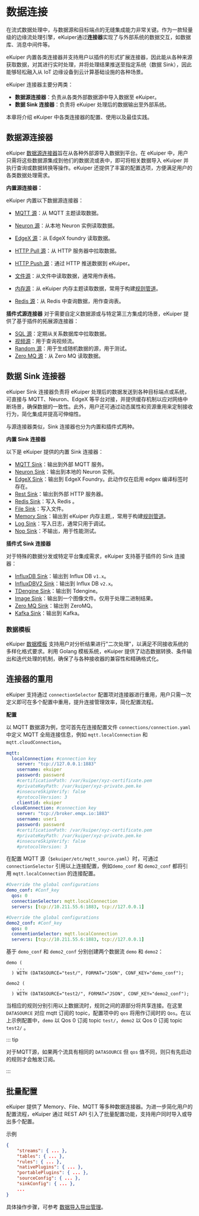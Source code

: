# 数据连接

在流式数据处理中，与数据源和目标端点的无缝集成能力非常关键。作为一款轻量级的边缘流处理引擎，eKuiper通过**连接器**实现了与外部系统的数据交互，如数据库、消息中间件等。

eKuiper 内置各类连接器并支持用户以插件的形式扩展连接器，因此能从各种来源获取数据，对其进行实时处理，并将处理结果推送至指定系统（数据 Sink），因此能够轻松融入从 IoT 边缘设备到云计算基础设施的各种场景。

eKuiper 连接器主要分两类：

- **数据源连接器**：负责从各类外部数据源中导入数据至 eKuiper。
- **数据 Sink 连接器**：负责将 eKuiper 处理后的数据输出至外部系统。

本章将介绍 eKuiper 中各类连接器的配置、使用以及最佳实践。

## 数据源连接器

eKuiper [数据源连接器](./sources/overview.md)旨在从各种外部源导入数据到平台。在 eKuiper 中，用户只需将这些数据源集成到他们的数据流或表中，即可将相关数据导入 eKuiper 并执行查询或数据转换等操作。eKuiper 还提供了丰富的配置选项，方便满足用户的各类数据处理需求。

**内置源连接器：**

eKuiper 内置以下数据源连接器：

- [MQTT 源](./sources/builtin/mqtt.md)：从 MQTT 主题读取数据。
- [Neuron 源](./sources/builtin/neuron.md)：从本地 Neuron 实例读取数据。
- [EdgeX 源](./sources/builtin/edgex.md)：从 EdgeX foundry 读取数据。
- [HTTP Pull 源](./sources/builtin/http_pull.md)：从 HTTP 服务器中拉取数据。
- [HTTP Push 源](./sources/builtin/http_push.md)：通过 HTTP 推送数据到 eKuiper。
- [文件源](./sources/builtin/file.md)：从文件中读取数据，通常用作表格。
- [内存源](./sources/builtin/memory.md)：从 eKuiper 内存主题读取数据，常用于构建[规则管道](./rules/rule_pipeline.md)。

- [Redis 源](./sources/builtin/redis.md)：从 Redis 中查询数据，用作查询表。

**插件式源连接器**
对于需要自定义数据源或与特定第三方集成的场景，eKuiper 提供了基于插件的拓展源连接器：

- [SQL 源](./sources/plugin/sql.md)：定期从关系数据库中拉取数据。
- [视频源](./sources/plugin/video.md)：用于查询视频流。
- [Random 源](./sources/plugin/random.md)：用于生成随机数据的源，用于测试。
- [Zero MQ 源](./sources/plugin/zmq.md)：从 Zero MQ 读取数据。

## 数据 Sink 连接器

eKuiper Sink 连接器负责将 eKuiper 处理后的数据发送到各种目标端点或系统，可直接与 MQTT、Neuron、EdgeX 等平台对接，并提供缓存机制以应对网络中断场景，确保数据的一致性。此外，用户还可通过动态属性和资源重用来定制接收行为，简化集成并提高可伸缩性。

与源连接器类似，Sink 连接器也分为内置和插件式两种。

**内置 Sink 连接器**

以下是 eKuiper 提供的内置 Sink 连接器：

- [MQTT Sink](./sinks/builtin/mqtt.md)：输出到外部 MQTT 服务。
- [Neuron Sink](./sinks/builtin/neuron.md)：输出到本地的 Neuron 实例。
- [EdgeX Sink](./sinks/builtin/edgex.md)：输出到 EdgeX Foundry。此动作仅在启用 edgex 编译标签时存在。
- [Rest Sink](./sinks/builtin/rest.md)：输出到外部 HTTP 服务器。
- [Redis Sink](./sinks/builtin/redis.md)：写入 Redis 。
- [File Sink](./sinks/builtin/file.md)：写入文件。
- [Memory Sink](./sinks/builtin/memory.md)：输出到 eKuiper 内存主题,，常用于构建[规则管道](./rules/rule_pipeline.md)。
- [Log Sink](./sinks/builtin/log.md)：写入日志，通常只用于调试。
- [Nop Sink](./sinks/builtin/nop.md)：不输出，用于性能测试。

**插件式 Sink 连接器**

对于特殊的数据分发或特定平台集成需求，eKuiper 支持基于插件的 Sink 连接器：

- [InfluxDB Sink](./sinks/plugin/influx.md)：输出到 Influx DB `v1.x`。
- [InfluxDBV2 Sink](./sinks/plugin/influx2.md)：输出到 Influx DB `v2.x`。
- [TDengine Sink](./sinks/plugin/tdengine.md)：输出到 Tdengine。
- [Image Sink](./sinks/plugin/image.md)：输出到一个图像文件。仅用于处理二进制结果。
- [Zero MQ Sink](./sinks/plugin/zmq.md)：输出到 ZeroMQ。
- [Kafka Sink](./sinks/plugin/kafka.md)：输出到 Kafka。

### 数据模板

eKuiper [数据模板](./sinks/data_template.md) 支持用户对分析结果进行"二次处理"，以满足不同接收系统的多样化格式要求。利用 Golang 模板系统，eKuiper 提供了动态数据转换、条件输出和迭代处理的机制，确保了与各种接收器的兼容性和精确格式化。

## 连接器的重用

eKuiper 支持通过 `connectionSelector` 配置项对连接器进行重用，用户只需一次定义即可在多个配置中重用，提升连接管理效率，简化配置流程。

**配置**

以 MQTT 数据源为例，您可首先在连接配置文件 `connections/connection.yaml` 中定义 MQTT 全局连接信息，例如  `mqtt.localConnection` 和 `mqtt.cloudConnection`。

```yaml
mqtt:
  localConnection: #connection key
    server: "tcp://127.0.0.1:1883"
    username: ekuiper
    password: password
    #certificationPath: /var/kuiper/xyz-certificate.pem
    #privateKeyPath: /var/kuiper/xyz-private.pem.ke
    #insecureSkipVerify: false
    #protocolVersion: 3
    clientid: ekuiper
  cloudConnection: #connection key
    server: "tcp://broker.emqx.io:1883"
    username: user1
    password: password
    #certificationPath: /var/kuiper/xyz-certificate.pem
    #privateKeyPath: /var/kuiper/xyz-private.pem.ke
    #insecureSkipVerify: false
    #protocolVersion: 3
```

在配置 MQTT 源（`$ekuiper/etc/mqtt_source.yaml`）时，可通过 `connectionSelector` 引用以上连接配置，例如`demo_conf` 和 `demo2_conf` 都将引用 `mqtt.localConnection` 的连接配置。

```yaml
#Override the global configurations
demo_conf: #Conf_key
  qos: 0
  connectionSelector: mqtt.localConnection
  servers: [tcp://10.211.55.6:1883, tcp://127.0.0.1]

#Override the global configurations
demo2_conf: #Conf_key
  qos: 0
  connentionSelector: mqtt.localConnection
  servers: [tcp://10.211.55.6:1883, tcp://127.0.0.1]
```

基于 `demo_conf` 和 `demo2_conf` 分别创建两个数据流 `demo` 和 `demo2`：

```text
demo (
    ...
  ) WITH (DATASOURCE="test/", FORMAT="JSON", CONF_KEY="demo_conf");

demo2 (
    ...
  ) WITH (DATASOURCE="test2/", FORMAT="JSON", CONF_KEY="demo2_conf");

```

当相应的规则分别引用以上数据流时，规则之间的源部分将共享连接。在这里 `DATASOURCE` 对应 mqtt 订阅的 topic，配置项中的 `qos` 将用作订阅时的 `Qos`。在以上示例配置中，`demo` 以 Qos 0 订阅 topic `test/`，`demo2` 以 Qos 0 订阅 topic `test2/` 。

::: tip

对于MQTT源，如果两个流具有相同的 `DATASOURCE` 但 `qos` 值不同，则只有先启动的规则才会触发订阅。

:::

## 批量配置

eKuiper 提供了 Memory、File、MQTT 等多种数据连接器。为进一步简化用户的配置流程，eKuiper 通过 REST API 引入了批量配置功能，支持用户同时导入或导出多个配置。

示例

```json
{
    "streams": { ... },
    "tables": { ... },
    "rules": { ... },
    "nativePlugins": { ... },
    "portablePlugins": { ... },
    "sourceConfig": { ... },
    "sinkConfig": { ... },
    ...
}
```

具体操作步骤，可参考 [数据导入导出管理](../api/restapi/data.md)。
